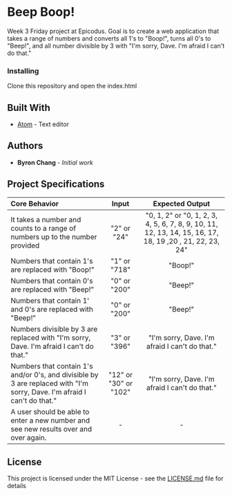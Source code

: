 # Beep Boop!

Week 3 Friday project at Epicodus. Goal is to create a web application that takes a range of numbers and converts all 1's to "Boop!", turns all 0's to "Beep!", and all number divisible by 3 with "I'm sorry, Dave. I'm afraid I can't do that."


### Installing

Clone this repository and open the index.html


## Built With

* [Atom](https://atom.io/) - Text editor


## Authors

* **Byron Chang** - *Initial work*


## Project Specifications

| Core Behavior | Input | Expected Output |
| :---     |      :---:     |     :---:     |
| It takes a number and counts to a range of numbers up to the number provided | "2" or "24" | "0, 1, 2" or "0, 1, 2, 3, 4, 5, 6, 7, 8, 9, 10, 11, 12, 13, 14, 15, 16, 17, 18, 19 ,20 , 21, 22, 23, 24"    |
| Numbers that contain 1's are replaced with "Boop!" | "1" or "718" | "Boop!" |
| Numbers that contain 0's are replaced with "Beep!" |  "0" or "200" | "Beep!" |
| Numbers that contain 1' and 0's are replaced with "Beep!" |  "0" or "200" | "Beep!" |
| Numbers divisible by 3 are replaced with "I'm sorry, Dave. I'm afraid I can't do that." | "3" or "396" | "I'm sorry, Dave. I'm afraid I can't do that." |
| Numbers that contain 1's and/or 0's, and divisible by 3 are replaced with "I'm sorry, Dave. I'm afraid I can't do that." | "12" or "30" or "102" | "I'm sorry, Dave. I'm afraid I can't do that." |
| A user should be able to enter a new number and see new results over and over again. | -  | - |


## License

This project is licensed under the MIT License - see the [LICENSE.md](LICENSE.md) file for details
